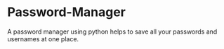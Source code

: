 # Password-Manager
A password manager using python helps to save all your passwords and usernames at one place.
